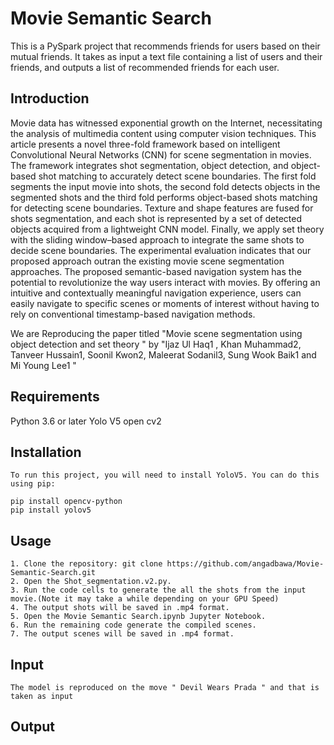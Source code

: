 # Movie Semantic Search 


This is a PySpark project that recommends friends for users based on their mutual friends. It takes as input a text file containing a list of users and their friends, and outputs a list of recommended friends for each user.

## Introduction

Movie data has witnessed exponential growth on the Internet, necessitating the analysis of multimedia content using computer vision techniques. This article presents a novel three-fold framework based on intelligent Convolutional Neural Networks (CNN) for scene segmentation in movies. The framework integrates shot segmentation, object detection, and object-based shot matching to accurately detect scene boundaries. The first fold segments the input movie into shots, the second fold detects objects in the segmented shots and the third fold performs object-based shots matching for detecting scene boundaries. Texture and shape features are fused for shots segmentation, and each shot is represented by a set of detected objects acquired from a lightweight CNN model. Finally, we apply set theory with the sliding window–based approach to integrate the same shots to decide scene boundaries. The experimental evaluation indicates that our proposed approach outran the existing movie scene segmentation approaches. The proposed semantic-based navigation system has the potential to revolutionize the way users interact with movies. By offering an intuitive and contextually meaningful navigation experience, users can easily navigate to specific scenes or moments of interest without having to rely on conventional timestamp-based navigation methods.

We are Reproducing the paper titled "Movie scene segmentation using object detection and set theory " by "Ijaz Ul Haq1 , Khan Muhammad2, Tanveer Hussain1, Soonil Kwon2, Maleerat Sodanil3, Sung Wook Baik1 and Mi Young Lee1 "


## Requirements

Python 3.6 or later
Yolo V5
open cv2

## Installation
```
To run this project, you will need to install YoloV5. You can do this using pip:

pip install opencv-python
pip install yolov5

```

## Usage
```
1. Clone the repository: git clone https://github.com/angadbawa/Movie-Semantic-Search.git
2. Open the Shot_segmentation.v2.py.
3. Run the code cells to generate the all the shots from the input movie.(Note it may take a while depending on your GPU Speed)
4. The output shots will be saved in .mp4 format.
5. Open the Movie Semantic Search.ipynb Jupyter Notebook.
6. Run the remaining code generate the compiled scenes.
7. The output scenes will be saved in .mp4 format.

```


## Input
```
The model is reproduced on the move " Devil Wears Prada " and that is taken as input
```

## Output
``` The output shots and scenes will be saved in .mp4 format. The file will be located in the 'Movie Semantic Search'  directory and will be named Movie Shots, 
``` 
